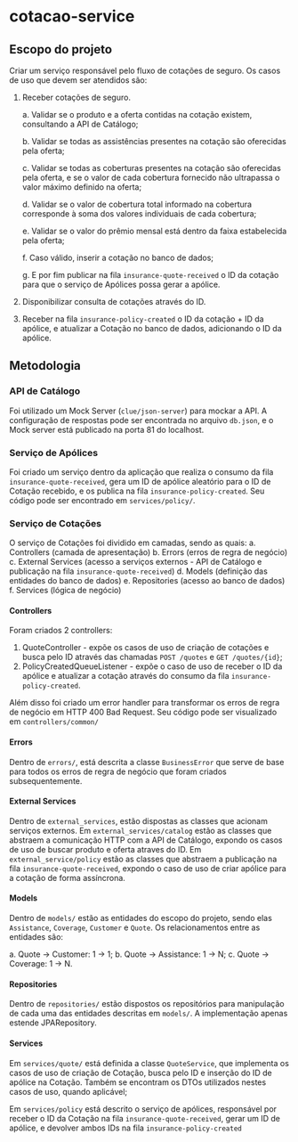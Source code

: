 # cotacao-service

## Escopo do projeto

Criar um serviço responsável pelo fluxo de cotações de seguro. Os casos de uso que devem ser atendidos são:

1. Receber cotações de seguro.

    a. Validar se o produto e a oferta contidas na cotação existem, consultando a API de Catálogo;

    b. Validar se todas as assistências presentes na cotação são oferecidas pela oferta;
    
    c. Validar se todas as coberturas presentes na cotação são oferecidas pela oferta, e se o valor de cada cobertura fornecido não ultrapassa o valor máximo definido na oferta;
    
    d. Validar se o valor de cobertura total informado na cobertura corresponde à soma dos valores individuais de cada cobertura;
    
    e. Validar se o valor do prêmio mensal está dentro da faixa estabelecida pela oferta;
    
    f. Caso válido, inserir a cotação no banco de dados;
    
    g. E por fim publicar na fila `insurance-quote-received` o ID da cotação para que o serviço de Apólices possa gerar a apólice.

2. Disponibilizar consulta de cotações através do ID.

3. Receber na fila `insurance-policy-created` o ID da cotação + ID da apólice, e atualizar a Cotação no banco de dados, adicionando o ID da apólice.

## Metodologia

### API de Catálogo

Foi utilizado um Mock Server (`clue/json-server`) para mockar a API. A configuração de respostas pode ser encontrada no arquivo `db.json`, e o Mock server está publicado na porta 81 do localhost.

### Serviço de Apólices

Foi criado um serviço dentro da aplicação que realiza o consumo da fila `insurance-quote-received`, gera um ID de apólice aleatório para o ID de Cotação recebido, e os publica na fila `insurance-policy-created`. Seu código pode ser encontrado em `services/policy/`.

### Serviço de Cotações

O serviço de Cotações foi dividido em camadas, sendo as quais:
a. Controllers (camada de apresentação)
b. Errors (erros de regra de negócio)
c. External Services (acesso a serviços externos - API de Catálogo e publicação na fila `insurance-quote-received`)
d. Models (definição das entidades do banco de dados)
e. Repositories (acesso ao banco de dados)
f. Services (lógica de negócio)

#### Controllers

Foram criados 2 controllers:

1. QuoteController - expõe os casos de uso de criação de cotações e busca pelo ID através das chamadas `POST /quotes` e `GET /quotes/{id}`;
2. PolicyCreatedQueueListener - expõe o caso de uso de receber o ID da apólice e atualizar a cotação através do consumo da fila `insurance-policy-created`.

Além disso foi criado um error handler para transformar os erros de regra de negócio em HTTP 400 Bad Request. Seu código pode ser visualizado em `controllers/common/`

#### Errors

Dentro de `errors/`, está descrita a classe `BusinessError` que serve de base para todos os erros de regra de negócio que foram criados subsequentemente.

#### External Services

Dentro de `external_services`, estão dispostas as classes que acionam serviços externos. Em `external_services/catalog` estão as classes que abstraem a comunicação HTTP com a API de Catálogo, expondo os casos de uso de buscar produto e oferta atraves do ID. Em `external_service/policy` estão as classes que abstraem a publicação na fila `insurance-quote-received`, expondo o caso de uso de criar apólice para a cotação de forma assíncrona.

#### Models

Dentro de `models/` estão as entidades do escopo do projeto, sendo elas `Assistance`, `Coverage`, `Customer` e `Quote`. Os relacionamentos entre as entidades são:

a. Quote -> Customer: 1 -> 1;
b. Quote -> Assistance: 1 -> N;
c. Quote -> Coverage: 1 -> N.

#### Repositories

Dentro de `repositories/` estão dispostos os repositórios para manipulação de cada uma das entidades descritas em `models/`. A implementação apenas estende JPARepository.

#### Services

Em `services/quote/` está definida a classe `QuoteService`, que implementa os casos de uso de criação de Cotação, busca pelo ID e inserção do ID de apólice na Cotação. Também se encontram os DTOs utilizados nestes casos de uso, quando aplicável;

Em `services/policy` está descrito o serviço de apólices, responsável por receber o ID da Cotação na fila `insurance-quote-received`, gerar um ID de apólice, e devolver ambos IDs na fila `insurance-policy-created`

